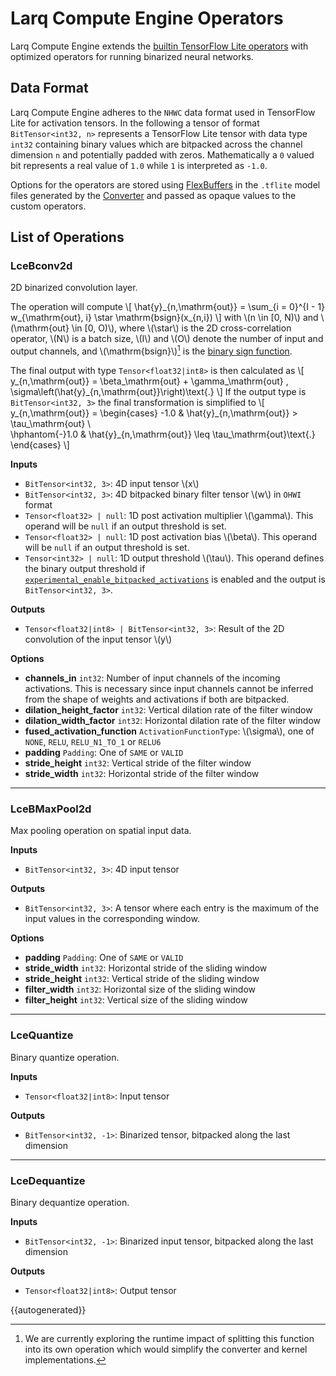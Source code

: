 # Larq Compute Engine Operators

Larq Compute Engine extends the [builtin TensorFlow Lite operators](https://www.tensorflow.org/lite/guide/ops_compatibility#tensorflow_lite_operations) with optimized operators for running binarized neural networks.

## Data Format

Larq Compute Engine adheres to the `NHWC` data format used in TensorFlow Lite for activation tensors. In the following a tensor of format `BitTensor<int32, n>` represents a TensorFlow Lite tensor with data type `int32` containing binary values which are bitpacked across the channel dimension `n` and potentially padded with zeros. Mathematically a `0` valued bit represents a real value of `1.0` while `1` is interpreted as `-1.0`.

Options for the operators are stored using [FlexBuffers](https://google.github.io/flatbuffers/flexbuffers.html) in the `.tflite` model files generated by the [Converter](/compute-engine/api/converter/) and passed as opaque values to the custom operators.

## List of Operations

### LceBconv2d

2D binarized convolution layer.

The operation will compute
\\[
\hat{y}\_{n,\mathrm{out}} = \sum_{i = 0}^{I - 1} w_{\mathrm{out}, i} \star \mathrm{bsign}(x_{n,i})
\\]
with \\(n \in [0, N)\\) and \\(\mathrm{out} \in [0, O)\\), where \\(\star\\) is the 2D cross-correlation operator, \\(N\\) is a batch size, \\(I\\) and \\(O\\) denote the number of input and output channels, and \\(\mathrm{bsign}\\)[^1] is the [binary sign function](/larq/api/math/#sign-function).

The final output with type `Tensor<float32|int8>` is then calculated as
\\[
y_{n,\mathrm{out}} = \beta_\mathrm{out} + \gamma_\mathrm{out} \, \sigma\left(\hat{y}\_{n,\mathrm{out}}\right)\text{.}
\\]
If the output type is `BitTensor<int32, 3>` the final transformation is simplified to
\\[
y_{n,\mathrm{out}} = \begin{cases}
  -1.0 & \hat{y}\_{n,\mathrm{out}} > \tau_\mathrm{out} \\\
  \hphantom{-}1.0 & \hat{y}\_{n,\mathrm{out}} \leq \tau_\mathrm{out}\text{.}
\end{cases}
\\]

**Inputs**

- `BitTensor<int32, 3>`: 4D input tensor \\(x\\)
- `BitTensor<int32, 3>`: 4D bitpacked binary filter tensor \\(w\\) in `OHWI` format
- `Tensor<float32> | null`: 1D post activation multiplier \\(\gamma\\). This operand will be `null` if an output threshold is set.
- `Tensor<float32> | null`: 1D post activation bias \\(\beta\\). This operand will be `null` if an output threshold is set.
- `Tensor<int32> | null`: 1D output threshold \\(\tau\\). This operand defines the binary output threshold if [`experimental_enable_bitpacked_activations`](/compute-engine/api/converter/#convert_keras_model) is enabled and the output is `BitTensor<int32, 3>`.

**Outputs**

- `Tensor<float32|int8> | BitTensor<int32, 3>`: Result of the 2D convolution of the input tensor \\(y\\)

**Options**

- **channels_in** `int32`: Number of input channels of the incoming activations. This is necessary since input channels cannot be inferred from the shape of weights and activations if both are bitpacked.
- **dilation_height_factor** `int32`: Vertical dilation rate of the filter window
- **dilation_width_factor** `int32`: Horizontal dilation rate of the filter window
- **fused_activation_function** `ActivationFunctionType`: \\(\sigma\\), one of `NONE`, `RELU`, `RELU_N1_TO_1` or `RELU6`
- **padding** `Padding`: One of `SAME` or `VALID`
- **stride_height** `int32`: Vertical stride of the filter window
- **stride_width** `int32`: Horizontal stride of the filter window

---

### LceBMaxPool2d

Max pooling operation on spatial input data.

**Inputs**

- `BitTensor<int32, 3>`: 4D input tensor

**Outputs**

- `BitTensor<int32, 3>`: A tensor where each entry is the maximum of the input values in the corresponding window.

**Options**

- **padding** `Padding`: One of `SAME` or `VALID`
- **stride_width** `int32`: Horizontal stride of the sliding window
- **stride_height** `int32`: Vertical stride of the sliding window
- **filter_width** `int32`: Horizontal size of the sliding window
- **filter_height** `int32`: Vertical size of the sliding window

---

### LceQuantize

Binary quantize operation.

**Inputs**

- `Tensor<float32|int8>`: Input tensor

**Outputs**

- `BitTensor<int32, -1>`: Binarized tensor, bitpacked along the last dimension

---

### LceDequantize

Binary dequantize operation.

**Inputs**

- `BitTensor<int32, -1>`: Binarized input tensor, bitpacked along the last dimension

**Outputs**

- `Tensor<float32|int8>`: Output tensor

{{autogenerated}}

[^1]: We are currently exploring the runtime impact of splitting this function into its own operation which would simplify the converter and kernel implementations.
